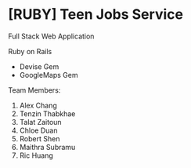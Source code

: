 # \[RUBY\] Teen Jobs Service 

Full Stack Web Application

Ruby on Rails

- Devise Gem
- GoogleMaps Gem

Team Members:

1. Alex Chang
2. Tenzin Thabkhae
3. Talat Zaitoun
4. Chloe Duan
5. Robert Shen
6. Maithra Subramu
7. Ric Huang
